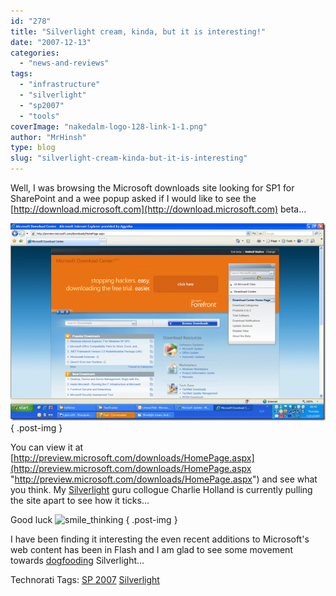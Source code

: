 ```yaml
---
id: "278"
title: "Silverlight cream, kinda, but it is interesting!"
date: "2007-12-13"
categories:
  - "news-and-reviews"
tags:
  - "infrastructure"
  - "silverlight"
  - "sp2007"
  - "tools"
coverImage: "nakedalm-logo-128-link-1-1.png"
author: "MrHinsh"
type: blog
slug: "silverlight-cream-kinda-but-it-is-interesting"
---
```


Well, I was browsing the Microsoft downloads site looking for SP1 for SharePoint and a wee popup asked if I would like to see the [http://download.microsoft.com](http://download.microsoft.com) beta...

[![image](images/Silverlightcreamkindabutitisinteresting_7C92-image_thumb-2-2.png)](http://blog.hinshelwood.com/files/2011/05/GWB-WindowsLiveWriter-Silverlightcreamkindabutitisinteresting_7C92-image_2.png)
{ .post-img }

You can view it at [http://preview.microsoft.com/downloads/HomePage.aspx](http://preview.microsoft.com/downloads/HomePage.aspx "http://preview.microsoft.com/downloads/HomePage.aspx") and see what you think. My [Silverlight](http://silverlight.net/) guru collogue Charlie Holland is currently pulling the site apart to see how it ticks...

Good luck ![smile_thinking](images/smile_thinking-3-3.gif)
{ .post-img }

I have been finding it interesting the even recent additions to Microsoft's web content has been in Flash and I am glad to see some movement towards [dogfooding](http://www.panopticoncentral.net/archive/2004/12/10/2828.aspx) Silverlight...

Technorati Tags: [SP 2007](http://technorati.com/tags/SP+2007) [Silverlight](http://technorati.com/tags/Silverlight)
